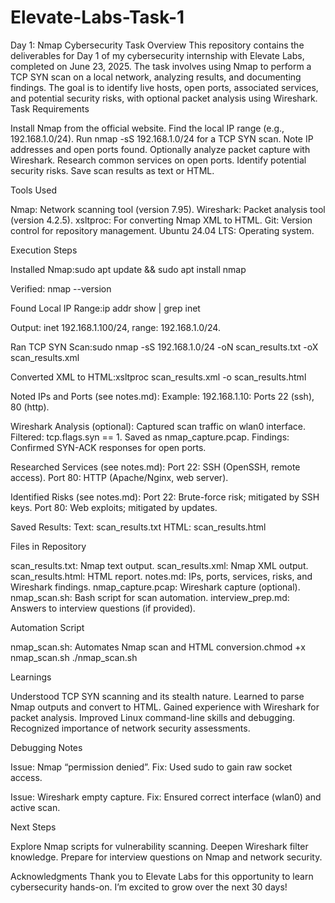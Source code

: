 # Elevate-Labs-Task-1
Day 1: Nmap Cybersecurity Task
Overview
This repository contains the deliverables for Day 1 of my cybersecurity internship with Elevate Labs, completed on June 23, 2025. The task involves using Nmap to perform a TCP SYN scan on a local network, analyzing results, and documenting findings. The goal is to identify live hosts, open ports, associated services, and potential security risks, with optional packet analysis using Wireshark.
Task Requirements

Install Nmap from the official website.
Find the local IP range (e.g., 192.168.1.0/24).
Run nmap -sS 192.168.1.0/24 for a TCP SYN scan.
Note IP addresses and open ports found.
Optionally analyze packet capture with Wireshark.
Research common services on open ports.
Identify potential security risks.
Save scan results as text or HTML.

Tools Used

Nmap: Network scanning tool (version 7.95).
Wireshark: Packet analysis tool (version 4.2.5).
xsltproc: For converting Nmap XML to HTML.
Git: Version control for repository management.
Ubuntu 24.04 LTS: Operating system.

Execution Steps

Installed Nmap:sudo apt update && sudo apt install nmap


Verified: nmap --version


Found Local IP Range:ip addr show | grep inet


Output: inet 192.168.1.100/24, range: 192.168.1.0/24.


Ran TCP SYN Scan:sudo nmap -sS 192.168.1.0/24 -oN scan_results.txt -oX scan_results.xml


Converted XML to HTML:xsltproc scan_results.xml -o scan_results.html




Noted IPs and Ports (see notes.md):
Example: 192.168.1.10: Ports 22 (ssh), 80 (http).


Wireshark Analysis (optional):
Captured scan traffic on wlan0 interface.
Filtered: tcp.flags.syn == 1.
Saved as nmap_capture.pcap.
Findings: Confirmed SYN-ACK responses for open ports.


Researched Services (see notes.md):
Port 22: SSH (OpenSSH, remote access).
Port 80: HTTP (Apache/Nginx, web server).


Identified Risks (see notes.md):
Port 22: Brute-force risk; mitigated by SSH keys.
Port 80: Web exploits; mitigated by updates.


Saved Results:
Text: scan_results.txt
HTML: scan_results.html



Files in Repository

scan_results.txt: Nmap text output.
scan_results.xml: Nmap XML output.
scan_results.html: HTML report.
notes.md: IPs, ports, services, risks, and Wireshark findings.
nmap_capture.pcap: Wireshark capture (optional).
nmap_scan.sh: Bash script for scan automation.
interview_prep.md: Answers to interview questions (if provided).

Automation Script

nmap_scan.sh: Automates Nmap scan and HTML conversion.chmod +x nmap_scan.sh
./nmap_scan.sh



Learnings

Understood TCP SYN scanning and its stealth nature.
Learned to parse Nmap outputs and convert to HTML.
Gained experience with Wireshark for packet analysis.
Improved Linux command-line skills and debugging.
Recognized importance of network security assessments.

Debugging Notes

Issue: Nmap “permission denied”.
Fix: Used sudo to gain raw socket access.


Issue: Wireshark empty capture.
Fix: Ensured correct interface (wlan0) and active scan.



Next Steps

Explore Nmap scripts for vulnerability scanning.
Deepen Wireshark filter knowledge.
Prepare for interview questions on Nmap and network security.

Acknowledgments
Thank you to Elevate Labs for this opportunity to learn cybersecurity hands-on. I’m excited to grow over the next 30 days!
